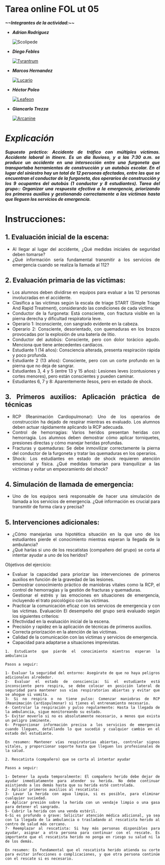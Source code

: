 <div align="justify">
  
  # Tarea online FOL ut 05
***\~\~Integrantes de la actividad:\~\~***

- ___Adrian Rodríguez___

  ![Scolipede](https://img.pokemondb.net/sprites/sword-shield/normal/scolipede.png)

- ___Diego Febles___

  [![Tyrantrum](https://img.pokemondb.net/sprites/sword-shield/normal/tyrantrum.png)](https://pokemondb.net/pokedex/tyrantrum) 

- ___Marcos Hernandez___

  [![Lucario](https://img.pokemondb.net/sprites/sword-shield/normal/lucario.png)](https://pokemondb.net/pokedex/lucario)
  
- ___Héctor Poleo___

  [![Leafeon](https://img.pokemondb.net/sprites/sword-shield/normal/leafeon.png)](https://pokemondb.net/pokedex/leafeon)
  
- ___Giancarlo Trezza___

  [![Arcanine](https://img.pokemondb.net/sprites/sword-shield/normal/arcanine.png)](https://pokemondb.net/pokedex/arcanine)

# ___Explicación___

___Supuesto práctico: Accidente de tráfico con múltiples víctimas.
Accidente laboral in itinere.
Es un día lluvioso, y a las 7:30 a.m. se produce un accidente en una
intersección entre una furgoneta que transportaba herramientas de
construcción y un autobús escolar. En el lugar del siniestro hay un total
de 12 personas afectadas, entre las que se encuentran el conductor de
la furgoneta, dos operarios de construcción y los 9 ocupantes del
autobús (1 conductor y 8 estudiantes).
Tarea del grupo:: Organizar una respuesta efectiva a la emergencia,
priorizando los primeros auxilios y gestionando correctamente a las
víctimas hasta que lleguen los servicios de emergencia.___

# Instrucciones:

## 1. Evaluación inicial de la escena:
- Al llegar al lugar del accidente, ¿Qué medidas iniciales de
seguridad deben tomarse?
- ¿Qué información sería fundamental transmitir a los servicios de
emergencia cuando se realiza la llamada al 112?

## 2. Evaluación primaria de las víctimas:
- Los alumnos deben dividirse en equipos para evaluar a las 12
personas involucradas en el accidente.
- Clasifica a las víctimas según la escala de triage START (Simple
Triage And Rapid Treatment), considerando las condiciones de cada
víctima:
- Conductor de la furgoneta: Está consciente, con fractura visible
en la pierna derecha y dificultad respiratoria leve.
- Operario 1: Inconsciente, con sangrado evidente en la cabeza.
- Operario 2: Consciente, desorientado, con quemaduras en los
brazos provocadas por la explosión de una batería de litio.
- Conductor del autobús: Consciente, pero con dolor torácico
agudo. Menciona que tiene antecedentes cardíacos.
- Estudiante 1 (14 años): Consciencia alterada, presenta
respiración rápida y poco profunda.
- Estudiante 2 (13 años): Consciente, pero con un corte profundo
en la pierna que no deja de sangrar.
- Estudiantes 3, 4 y 5 (entre 13 y 15 años): Lesiones leves
(contusiones y cortes menores), pero están conscientes y pueden
caminar.
- Estudiantes 6, 7 y 8: Aparentemente ilesos, pero en estado de
shock.

## 3. Primeros auxilios: Aplicación práctica de técnicas
- RCP (Reanimación Cardiopulmonar): Uno de los operarios de
construcción ha dejado de respirar mientras es evaluado. Los alumnos
deben actuar rápidamente aplicando la RCP adecuada.
- Control de hemorragias: Varios heridos presentan heridas con
hemorragia. Los alumnos deben demostrar cómo aplicar torniquetes,
presiones directas y cómo manejar heridas profundas.
- Fracturas y quemaduras: Se debe inmovilizar correctamente la
pierna del conductor de la furgoneta y tratar las quemaduras en los
operarios.
- Shock: Los estudiantes en estado de shock requieren atención
emocional y física. ¿Qué medidas tomarían para tranquilizar a las
víctimas y evitar un empeoramiento del shock?

## 4. Simulación de llamada de emergencia:
- Uno de los equipos será responsable de hacer una simulación de
llamada a los servicios de emergencia. ¿Qué información es crucial
para transmitir de forma clara y precisa?

## 5. Intervenciones adicionales:
- ¿Cómo manejarías una hipotética situación en la que uno de los
estudiantes pierde el conocimiento mientras esperan la llegada de la
ambulancia?
- ¿Qué harías si uno de los rescatistas (compañero del grupo) se
corta al intentar ayudar a uno de los heridos?

Objetivos del ejercicio:
- Evaluar la capacidad para priorizar las intervenciones de primeros
auxilios en función de la gravedad de las lesiones.
- Demostrar conocimiento práctico de maniobras vitales como la RCP,
el control de hemorragias y la gestión de fracturas y quemaduras.
- Gestionar el estrés y las emociones en situaciones de emergencia,
incluyendo el trato psicológico con las víctimas.
- Practicar la comunicación eficaz con los servicios de emergencia y
con las víctimas.
Evaluación
El desempeño del grupo será evaluado según los siguientes criterios:
- Efectividad en la evaluación inicial de la escena.
- Precisión y rapidez en la aplicación de técnicas de primeros auxilios.
- Correcta priorización en la atención de las víctimas.
- Calidad de la comunicación con las víctimas y servicios de
emergencia.
- Capacidad para adaptarse a situaciones imprevistas.

```
1. Estudiante que pierde el conocimiento mientras esperan la ambulancia

Pasos a seguir:

1- Evaluar la seguridad del entorno: Asegúrate de que no haya peligros adicionales alrededor.
2- Evaluar el estado de consciencia: Si el estudiante está inconsciente pero respira, se debe colocar en posición lateral de seguridad para mantener sus vías respiratorias abiertas y evitar que se ahogue si vomita.
3- Si no respira o no tiene pulso: Comenzar maniobras de RCP (Reanimación Cardiopulmonar) si tienes el entrenamiento necesario.
4- Controlar la respiración y pulso regularmente: Hasta la llegada de la ambulancia, sigue monitoreando su estado.
5- Evitar moverlo si no es absolutamente necesario, a menos que exista un peligro inminente.
6- Proporcionar información precisa a los servicios de emergencia cuando lleguen, detallando lo que sucedió y cualquier cambio en el estado del estudiante.

En resumen: Mantener vías respiratorias abiertas, controlar signos vitales, y proporcionar soporte hasta que lleguen los profesionales de la salud.

2. Rescatista (compañero) que se corta al intentar ayudar

Pasos a seguir:

1- Detener la ayuda temporalmente: El compañero herido debe dejar de ayudar inmediatamente para atender su herida. No debe continuar asistiendo a los demás hasta que su herida esté controlada.
2- Aplicar primeros auxilios al rescatista:
3- Lavar la herida con agua limpia, si es posible, para eliminar cualquier suciedad.
4- Aplicar presión sobre la herida con un vendaje limpio o una gasa para detener el sangrado.
5- Cubrir la herida con una venda estéril.
6-Si es profundo o grave: Solicitar atención médica adicional, ya sea con la llegada de la ambulancia o trasladando al rescatista herido al centro de salud más cercano.
7- Reemplazar al rescatista: Si hay más personas disponibles para ayudar, asignar a otra persona para continuar con el rescate. Es importante que el rescatista herido no ponga en riesgo su salud ni la de los demás.

En resumen: Es fundamental que el rescatista herido atienda su corte para evitar infecciones o complicaciones, y que otra persona continúe con el rescate si es necesario.

```
  
</div>
